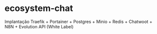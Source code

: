 # ecosystem-chat
Implantação Traefik + Portainer + Postgres + Minio + Redis + Chatwoot + N8N + Evolution API (White Label)
